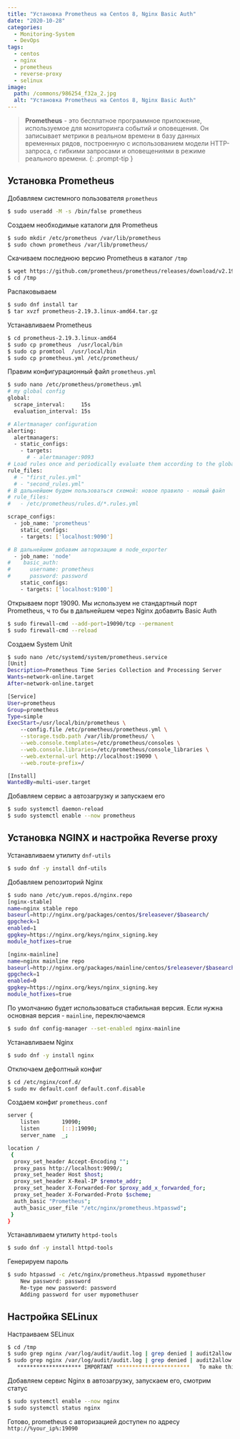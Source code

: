 ```yaml
---
title: "Установка Prometheus на Centos 8, Nginx Basic Auth"
date: "2020-10-28"
categories: 
  - Monitoring-System
  - DevOps
tags: 
  - centos
  - nginx
  - prometheus
  - reverse-proxy
  - selinux
image:
  path: /commons/986254_f32a_2.jpg
  alt: "Установка Prometheus на Centos 8, Nginx Basic Auth"
---
```


> **Prometheus** - это бесплатное программное приложение, используемое для мониторинга событий и оповещения. Он записывает метрики в реальном времени в базу данных временных рядов, построенную с использованием модели HTTP-запроса, с гибкими запросами и оповещениями в режиме реального времени.
{: .prompt-tip }

## Установка Prometheus

Добавляем системного пользователя `prometheus`
```sh
$ sudo useradd -M -s /bin/false prometheus
```

Создаем необходимые каталоги для Prometheus
```sh
$ sudo mkdir /etc/prometheus /var/lib/prometheus
$ sudo chown prometheus /var/lib/prometheus/
```

Скачиваем последнюю версию Prometheus в каталог `/tmp`
```sh
$ wget https://github.com/prometheus/prometheus/releases/download/v2.19.3/prometheus-2.19.3.linux-amd64.tar.gz -P /tmp
$ cd /tmp
```

Распаковываем
```sh
$ sudo dnf install tar
$ tar xvzf prometheus-2.19.3.linux-amd64.tar.gz
```

Устанавливаем Prometheus
```sh
$ cd prometheus-2.19.3.linux-amd64
$ sudo cp prometheus  /usr/local/bin
$ sudo cp promtool  /usr/local/bin
$ sudo cp prometheus.yml /etc/prometheus/
```

Правим конфигурационный файл `prometheus.yml`
```sh
$ sudo nano /etc/prometheus/prometheus.yml
# my global config
global:
  scrape_interval:     15s
  evaluation_interval: 15s

# Alertmanager configuration
alerting:
  alertmanagers:
  - static_configs:
    - targets:
      # - alertmanager:9093 
# Load rules once and periodically evaluate them according to the global 'evalu$
rule_files:
  # - "first_rules.yml"
  # - "second_rules.yml"
# В дальнейшем будем пользоваться схемой: новое правило - новый файл
# rule_files:
#   - /etc/prometheus/rules.d/*.rules.yml

scrape_configs:
  - job_name: 'prometheus'
    static_configs:
    - targets: ['localhost:9090'] 

# В дальнейшем добавим авторизацию в node_exporter
  - job_name: 'node'
#    basic_auth:
#      username: prometheus
#      password: password
    static_configs:
    - targets: ['localhost:9100'] 
```

Открываем порт 19090. Мы используем не стандартный порт Prometheus, ч то бы в дальнейшем через Nginx добавить Basic Auth
```sh
$ sudo firewall-cmd --add-port=19090/tcp --permanent
$ sudo firewall-cmd --reload
```

Создаем System Unit
```sh
$ sudo nano /etc/systemd/system/prometheus.service
[Unit]
Description=Prometheus Time Series Collection and Processing Server
Wants=network-online.target
After=network-online.target

[Service]
User=prometheus
Group=prometheus
Type=simple
ExecStart=/usr/local/bin/prometheus \
    --config.file /etc/prometheus/prometheus.yml \
    --storage.tsdb.path /var/lib/prometheus/ \
    --web.console.templates=/etc/prometheus/consoles \
    --web.console.libraries=/etc/prometheus/console_libraries \
    --web.external-url http://localhost:19090 \
    --web.route-prefix=/

[Install]
WantedBy=multi-user.target
```

Добавляем сервис а автозагрузку и запускаем его
```sh
$ sudo systemctl daemon-reload
$ sudo systemctl enable --now prometheus
```

## Установка NGINX и настройка Reverse proxy

Устанавливаем утилиту `dnf-utils`
```sh
$ sudo dnf -y install dnf-utils
```

Добавляем репозиторий Nginx
```sh
$ sudo nano /etc/yum.repos.d/nginx.repo
[nginx-stable]
name=nginx stable repo
baseurl=http://nginx.org/packages/centos/$releasever/$basearch/
gpgcheck=1
enabled=1
gpgkey=https://nginx.org/keys/nginx_signing.key
module_hotfixes=true

[nginx-mainline]
name=nginx mainline repo
baseurl=http://nginx.org/packages/mainline/centos/$releasever/$basearch/
gpgcheck=1
enabled=0
gpgkey=https://nginx.org/keys/nginx_signing.key
module_hotfixes=true
```

По умолчанию будет использоваться стабильная версия. Если нужна основная версия - `mainline`, переключаемся
```sh
$ sudo dnf config-manager --set-enabled nginx-mainline
```

Устанавливаем Nginx
```sh
$ sudo dnf -y install nginx
```

Отключаем дефолтный конфиг
```sh
$ cd /etc/nginx/conf.d/
$ sudo mv default.conf default.conf.disable
```

Создаем конфиг `prometheus.conf`
```sh
server {
    listen       19090;
    listen       [::]:19090;
    server_name  _;

location /
 { 
  proxy_set_header Accept-Encoding "";
  proxy_pass http://localhost:9090/;
  proxy_set_header Host $host;
  proxy_set_header X-Real-IP $remote_addr;
  proxy_set_header X-Forwarded-For $proxy_add_x_forwarded_for;
  proxy_set_header X-Forwarded-Proto $scheme;
  auth_basic "Prometheus";
  auth_basic_user_file "/etc/nginx/prometheus.htpasswd";
 }
}
```

Устанавливаем утилиту `httpd-tools`
```sh
$ sudo dnf -y install httpd-tools
```

Генерируем пароль
```sh
$ sudo htpasswd -c /etc/nginx/prometheus.htpasswd mypomethuser
    New password: password
    Re-type new password: password
    Adding password for user mypomethuser
```

## Настройка SELinux

Настраиваем SELinux
```sh
$ cd /tmp
$ sudo grep nginx /var/log/audit/audit.log | grep denied | audit2allow -m nginxlocalconf > nginxlocalconf.te
$ sudo grep nginx /var/log/audit/audit.log | grep denied | audit2allow -M nginxlocalconf
   ******************** IMPORTANT ***********************   To make this policy package active, execute:   semodule -i nginxlocalconf.pp$ sudo semodule -i nginxlocalconf.pp
```

Добавляем сервис Nginx в автозагрузку, запускаем его, смотрим статус
```sh
$ sudo systemctl enable --now nginx
$ sudo systemctl status nginx
```

Готово, prometheus с авторизацией доступен по адресу `http://%your_ip%:19090`
